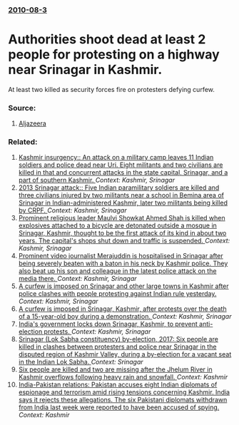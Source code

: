 ### [2010-08-3](/news/2010/08/3/index.md)

# Authorities shoot dead at least 2 people for protesting on a highway near Srinagar in Kashmir. 

At least two killed as security forces fire on protesters defying curfew.


### Source:

1. [Aljazeera](http://english.aljazeera.net/news/asia/2010/08/201083101614202860.html)

### Related:

1. [Kashmir insurgency:: An attack on a military camp leaves 11 Indian soldiers and police dead near Uri. Eight militants and two civilians are killed in that and concurrent attacks in the state capital, Srinagar, and a part of southern Kashmir. ](/news/2014/12/5/kashmir-insurgency-an-attack-on-a-military-camp-leaves-11-indian-soldiers-and-police-dead-near-uri-eight-militants-and-two-civilians-are.md) _Context: Kashmir, Srinagar_
2. [2013 Srinagar attack:: Five Indian paramilitary soldiers are killed and three civilians injured by two militants near a school in Bemina area of Srinagar in Indian-administered Kashmir, later two militants being killed by CRPF. ](/news/2013/03/13/2013-srinagar-attack-five-indian-paramilitary-soldiers-are-killed-and-three-civilians-injured-by-two-militants-near-a-school-in-bemina-are.md) _Context: Kashmir, Srinagar_
3. [Prominent religious leader Maulvi Showkat Ahmed Shah is killed when explosives attached to a bicycle are detonated outside a mosque in Srinagar, Kashmir, thought to be the first attack of its kind in about two years. The capital's shops shut down and traffic is suspended. ](/news/2011/04/8/prominent-religious-leader-maulvi-showkat-ahmed-shah-is-killed-when-explosives-attached-to-a-bicycle-are-detonated-outside-a-mosque-in-srina.md) _Context: Kashmir, Srinagar_
4. [Prominent video journalist Merajuddin is hospitalised in Srinagar after being severely beaten with a baton in his neck by Kashmir police. They also beat up his son and colleague in the latest police attack on the media there. ](/news/2010/10/1/prominent-video-journalist-merajuddin-is-hospitalised-in-srinagar-after-being-severely-beaten-with-a-baton-in-his-neck-by-kashmir-police-th.md) _Context: Kashmir, Srinagar_
5. [A curfew is imposed on Srinagar and other large towns in Kashmir after police clashes with people protesting against Indian rule yesterday. ](/news/2010/09/12/a-curfew-is-imposed-on-srinagar-and-other-large-towns-in-kashmir-after-police-clashes-with-people-protesting-against-indian-rule-yesterday.md) _Context: Kashmir, Srinagar_
6. [A curfew is imposed in Srinagar, Kashmir, after protests over the death of a 15-year-old boy during a demonstration. ](/news/2010/02/4/a-curfew-is-imposed-in-srinagar-kashmir-after-protests-over-the-death-of-a-15-year-old-boy-during-a-demonstration.md) _Context: Kashmir, Srinagar_
7. [ India's government locks down Srinagar, Kashmir, to prevent anti-election protests. ](/news/2009/04/29/india-s-government-locks-down-srinagar-kashmir-to-prevent-anti-election-protests.md) _Context: Kashmir, Srinagar_
8. [Srinagar (Lok Sabha constituency) by-election, 2017: Six people are killed in clashes between protesters and police near Srinagar in the disputed region of Kashmir Valley, during a by-election for a vacant seat in the Indian Lok Sabha. ](/news/2017/04/9/srinagar-lok-sabha-constituency-by-election-2017-six-people-are-killed-in-clashes-between-protesters-and-police-near-srinagar-in-the-dis.md) _Context: Srinagar_
9. [Six people are killed and two are missing after the Jhelum River in Kashmir overflows following heavy rain and snowfall. ](/news/2017/04/7/six-people-are-killed-and-two-are-missing-after-the-jhelum-river-in-kashmir-overflows-following-heavy-rain-and-snowfall.md) _Context: Kashmir_
10. [India-Pakistan relations: Pakistan accuses eight Indian diplomats of espionage and terrorism amid rising tensions concerning Kashmir. India says it rejects these allegations. The six Pakistani diplomats withdrawn from India last week were reported to have been accused of spying. ](/news/2016/11/3/india-pakistan-relations-pakistan-accuses-eight-indian-diplomats-of-espionage-and-terrorism-amid-rising-tensions-concerning-kashmir-india.md) _Context: Kashmir_
